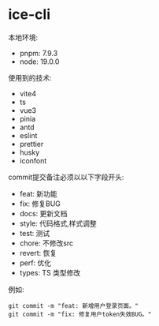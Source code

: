 # ice-cli

本地环境:
- pnpm: 7.9.3
- node: 19.0.0

使用到的技术:
-   vite4
-   ts
-   vue3
-   pinia
-   antd
-   eslint
-   prettier
-   husky
-   iconfont

commit提交备注必须以以下字段开头:

- feat: 新功能 
- fix: 修复BUG 
- docs: 更新文档 
- style: 代码格式,样式调整 
- test: 测试 
- chore: 不修改src 
- revert: 恢复 
- perf: 优化 
- types: TS 类型修改

例如: 

    git commit -m "feat: 新增用户登录页面。"
    git commit -m "fix: 修复用户token失效BUG。"

